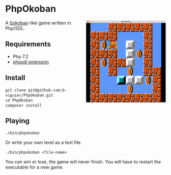 # PhpOkoban

<img src="doc/screenshot.png?raw=true" width="250" align="right" alt="PhpOkoban screenshot">

A [Sokoban](https://fr.wikipedia.org/wiki/Sokoban)-like game written in Php/SDL.


## Requirements

* Php 7.2
* [phpsdl extension](https://github.com/Ponup/phpsdl)

## Install

```shell
git clone git@github.com:b-viguier/PhpOkoban.git
cd PhpOkoban
composer install
```

## Playing

```shell
./bin/phpokoban
```

Or write your own level as a text file.
```shell
./bin/phpokoban <file-name>
```

You can win or lose, the game will never finish.
You will have to restart the executable for a new game.